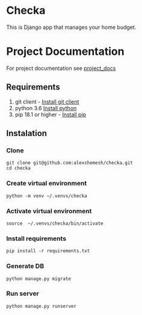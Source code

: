 # Checka

This is Django app that manages your home budget.

# Project Documentation
For project documentation see [project_docs](https://github.com/alexshemesh/checka/tree/master/project_docs) 

## Requirements
1. git client - [Install git client](https://www.atlassian.com/git/tutorials/install-git)
1. python 3.6 [Install python](https://www.python.org/downloads/)
2. pip 18.1 or higher - [Install pip](https://pip.pypa.io/en/stable/installing/)

## Instalation

### Clone
```
git clone git@github.com:alexshemesh/checka.git
cd checka
```
### Create virtual environment
```
python -m venv ~/.venvs/checka
```
### Activate virtual environment
```
source  ~/.venvs/checka/bin/activate
```
### Install requirements
```
pip install -r requirements.txt
```
### Generate DB
```
python manage.py migrate
```
### Run server
```
python manage.py runserver
```
